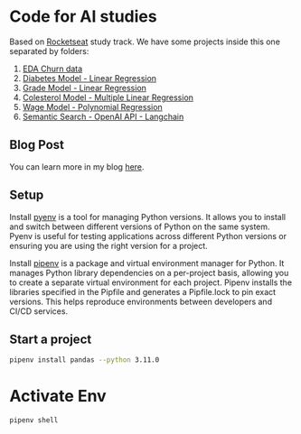 # Code for AI studies

Based on [Rocketseat](https://www.rocketseat.com.br/) study track.
We have some projects inside this one separated by folders:

1. [EDA Churn data](./eda_sample/eda_churn.ipynb)
2. [Diabetes Model - Linear Regression](./diabetes_model/diabetes_model.ipynb)
3. [Grade Model - Linear Regression](./grade_model/grade_model.ipynb)
4. [Colesterol Model - Multiple Linear Regression](./cholesterol_model/cholesterol_model.ipynb)
5. [Wage Model - Polynomial Regression](./wage_model/wage_model.ipynb)
6. [Semantic Search - OpenAI API - Langchain](./semantic_search/readme.md)

## Blog Post

You can learn more in my blog [here](https://abilioazevedo.com.br/en/posts/artificial-intelligence).

## Setup

Install [pyenv](https://github.com/pyenv/pyenv) is a tool for managing Python versions. It allows you to install and switch between different versions of Python on the same system. Pyenv is useful for testing applications across different Python versions or ensuring you are using the right version for a project.

Install [pipenv](https://pip.pypa.io/en/stable/getting-started/) is a package and virtual environment manager for Python. It manages Python library dependencies on a per-project basis, allowing you to create a separate virtual environment for each project. Pipenv installs the libraries specified in the Pipfile and generates a Pipfile.lock to pin exact versions. This helps reproduce environments between developers and CI/CD services.

## Start a project

```bash
pipenv install pandas --python 3.11.0
```


# Activate Env
```bash
pipenv shell
```